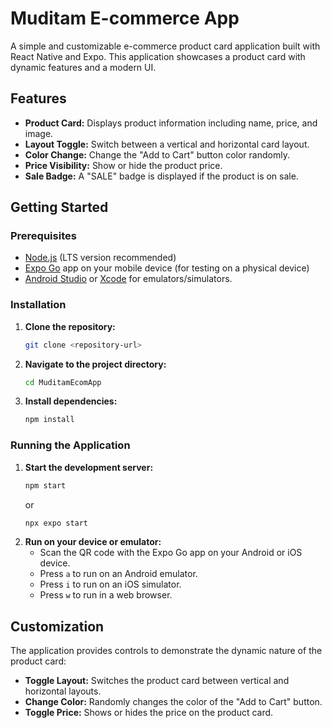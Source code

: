 # Muditam E-commerce App

A simple and customizable e-commerce product card application built with React Native and Expo. This application showcases a product card with dynamic features and a modern UI.

## Features

*   **Product Card:** Displays product information including name, price, and image.
*   **Layout Toggle:** Switch between a vertical and horizontal card layout.
*   **Color Change:** Change the "Add to Cart" button color randomly.
*   **Price Visibility:** Show or hide the product price.
*   **Sale Badge:** A "SALE" badge is displayed if the product is on sale.

## Getting Started

### Prerequisites

*   [Node.js](https://nodejs.org/) (LTS version recommended)
*   [Expo Go](https://expo.dev/go) app on your mobile device (for testing on a physical device)
*   [Android Studio](https://developer.android.com/studio) or [Xcode](https://developer.apple.com/xcode/) for emulators/simulators.

### Installation

1.  **Clone the repository:**
    ```bash
    git clone <repository-url>
    ```
2.  **Navigate to the project directory:**
    ```bash
    cd MuditamEcomApp
    ```
3.  **Install dependencies:**
    ```bash
    npm install
    ```

### Running the Application

1.  **Start the development server:**
    ```bash
    npm start
    ```
    or
    ```bash
    npx expo start
    ```
2.  **Run on your device or emulator:**
    - Scan the QR code with the Expo Go app on your Android or iOS device.
    - Press `a` to run on an Android emulator.
    - Press `i` to run on an iOS simulator.
    - Press `w` to run in a web browser.

## Customization

The application provides controls to demonstrate the dynamic nature of the product card:

*   **Toggle Layout:** Switches the product card between vertical and horizontal layouts.
*   **Change Color:** Randomly changes the color of the "Add to Cart" button.
*   **Toggle Price:** Shows or hides the price on the product card.